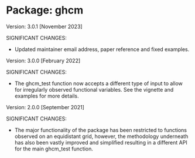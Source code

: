 Package: ghcm
==========================

Version: 3.0.1 [November 2023]

SIGNIFICANT CHANGES:

  * Updated maintainer email address, paper reference and fixed examples.

Version: 3.0.0 [February 2022]

SIGNIFICANT CHANGES:

  * The ghcm_test function now accepts a different type of input to allow for irregularly observed functional variables. See the vignette and examples for more details.


Version: 2.0.0 [September 2021]

SIGNIFICANT CHANGES:

  * The major functionality of the package has been restricted to functions observed on an equidistant grid, however, the methodology underneath has also been vastly improved and simplified resulting in a different API for the main ghcm_test function. 
